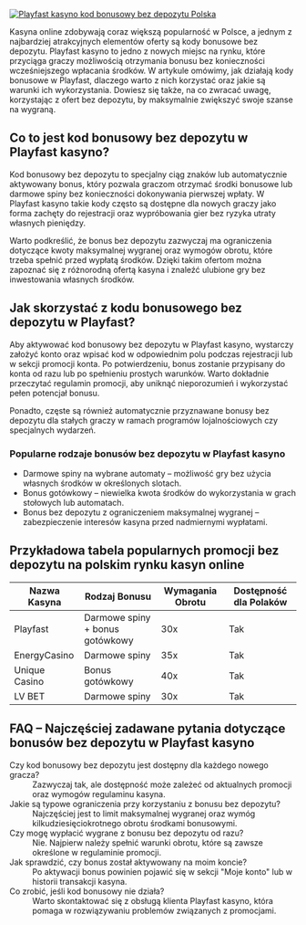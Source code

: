 [![Playfast kasyno kod bonusowy bez depozytu Polska](https://123-caf.pages.dev/gitsignup.png)](https://vrmoo.ru/Bt82HjjY)

<p>Kasyna online zdobywają coraz większą popularność w Polsce, a jednym z najbardziej atrakcyjnych elementów oferty są kody bonusowe bez depozytu. Playfast kasyno to jedno z nowych miejsc na rynku, które przyciąga graczy możliwością otrzymania bonusu bez konieczności wcześniejszego wpłacania środków. W artykule omówimy, jak działają kody bonusowe w Playfast, dlaczego warto z nich korzystać oraz jakie są warunki ich wykorzystania. Dowiesz się także, na co zwracać uwagę, korzystając z ofert bez depozytu, by maksymalnie zwiększyć swoje szanse na wygraną.</p>  <h2>Co to jest kod bonusowy bez depozytu w Playfast kasyno?</h2> <p>Kod bonusowy bez depozytu to specjalny ciąg znaków lub automatycznie aktywowany bonus, który pozwala graczom otrzymać środki bonusowe lub darmowe spiny bez konieczności dokonywania pierwszej wpłaty. W Playfast kasyno takie kody często są dostępne dla nowych graczy jako forma zachęty do rejestracji oraz wypróbowania gier bez ryzyka utraty własnych pieniędzy.</p> <p>Warto podkreślić, że bonus bez depozytu zazwyczaj ma ograniczenia dotyczące kwoty maksymalnej wygranej oraz wymogów obrotu, które trzeba spełnić przed wypłatą środków. Dzięki takim ofertom można zapoznać się z różnorodną ofertą kasyna i znaleźć ulubione gry bez inwestowania własnych środków.</p>  <h2>Jak skorzystać z kodu bonusowego bez depozytu w Playfast?</h2> <p>Aby aktywować kod bonusowy bez depozytu w Playfast kasyno, wystarczy założyć konto oraz wpisać kod w odpowiednim polu podczas rejestracji lub w sekcji promocji konta. Po potwierdzeniu, bonus zostanie przypisany do konta od razu lub po spełnieniu prostych warunków. Warto dokładnie przeczytać regulamin promocji, aby uniknąć nieporozumień i wykorzystać pełen potencjał bonusu.</p> <p>Ponadto, częste są również automatycznie przyznawane bonusy bez depozytu dla stałych graczy w ramach programów lojalnościowych czy specjalnych wydarzeń.</p>  <h3>Popularne rodzaje bonusów bez depozytu w Playfast kasyno</h3> <ul>   <li>Darmowe spiny na wybrane automaty – możliwość gry bez użycia własnych środków w określonych slotach.</li>   <li>Bonus gotówkowy – niewielka kwota środków do wykorzystania w grach stołowych lub automatach.</li>   <li>Bonus bez depozytu z ograniczeniem maksymalnej wygranej – zabezpieczenie interesów kasyna przed nadmiernymi wypłatami.</li> </ul>  <h2>Przykładowa tabela popularnych promocji bez depozytu na polskim rynku kasyn online</h2> <table>   <thead>     <tr>       <th>Nazwa Kasyna</th>       <th>Rodzaj Bonusu</th>       <th>Wymagania Obrotu</th>       <th>Dostępność dla Polaków</th>     </tr>   </thead>   <tbody>     <tr>       <td>Playfast</td>       <td>Darmowe spiny + bonus gotówkowy</td>       <td>30x</td>       <td>Tak</td>     </tr>     <tr>       <td>EnergyCasino</td>       <td>Darmowe spiny</td>       <td>35x</td>       <td>Tak</td>     </tr>     <tr>       <td>Unique Casino</td>       <td>Bonus gotówkowy</td>       <td>40x</td>       <td>Tak</td>     </tr>     <tr>       <td>LV BET</td>       <td>Darmowe spiny</td>       <td>30x</td>       <td>Tak</td>     </tr>   </tbody> </table>  <h2>FAQ – Najczęściej zadawane pytania dotyczące bonusów bez depozytu w Playfast kasyno</h2> <dl>   <dt>Czy kod bonusowy bez depozytu jest dostępny dla każdego nowego gracza?</dt>   <dd>Zazwyczaj tak, ale dostępność może zależeć od aktualnych promocji oraz wymogów regulaminu kasyna.</dd>    <dt>Jakie są typowe ograniczenia przy korzystaniu z bonusu bez depozytu?</dt>   <dd>Najczęściej jest to limit maksymalnej wygranej oraz wymóg kilkudziesięciokrotnego obrotu środkami bonusowymi.</dd>    <dt>Czy mogę wypłacić wygrane z bonusu bez depozytu od razu?</dt>   <dd>Nie. Najpierw należy spełnić warunki obrotu, które są zawsze określone w regulaminie promocji.</dd>    <dt>Jak sprawdzić, czy bonus został aktywowany na moim koncie?</dt>   <dd>Po aktywacji bonus powinien pojawić się w sekcji "Moje konto" lub w historii transakcji kasyna.</dd>    <dt>Co zrobić, jeśli kod bonusowy nie działa?</dt>   <dd>Warto skontaktować się z obsługą klienta Playfast kasyno, która pomaga w rozwiązywaniu problemów związanych z promocjami.</dd> </dl>